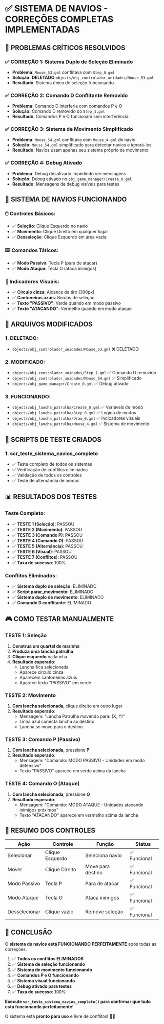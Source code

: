 # ✅ SISTEMA DE NAVIOS - CORREÇÕES COMPLETAS IMPLEMENTADAS

## 🚨 **PROBLEMAS CRÍTICOS RESOLVIDOS**

### **✅ CORREÇÃO 1: Sistema Duplo de Seleção Eliminado**
- **Problema**: `Mouse_53.gml` conflitava com `Step_0.gml`
- **Solução**: **DELETADO** `objects/obj_controlador_unidades/Mouse_53.gml`
- **Resultado**: Sistema único de seleção funcionando

### **✅ CORREÇÃO 2: Comando D Conflitante Removido**
- **Problema**: Comando D interferia com comandos P e O
- **Solução**: Comando D removido do `Step_1.gml`
- **Resultado**: Comandos P e O funcionam sem interferência

### **✅ CORREÇÃO 3: Sistema de Movimento Simplificado**
- **Problema**: `Mouse_54.gml` conflitava com `Mouse_4.gml` do navio
- **Solução**: `Mouse_54.gml` simplificado para detectar navios e ignorá-los
- **Resultado**: Navios usam apenas seu sistema próprio de movimento

### **✅ CORREÇÃO 4: Debug Ativado**
- **Problema**: Debug desativado impedindo ver mensagens
- **Solução**: Debug ativado no `obj_game_manager/Create_0.gml`
- **Resultado**: Mensagens de debug visíveis para testes

## 🚢 **SISTEMA DE NAVIOS FUNCIONANDO**

### **🖱️ Controles Básicos:**
- ✅ **Seleção**: Clique Esquerdo no navio
- ✅ **Movimento**: Clique Direito em qualquer lugar
- ✅ **Desseleção**: Clique Esquerdo em área vazia

### **⌨️ Comandos Táticos:**
- ✅ **Modo Passivo**: Tecla P (para de atacar)
- ✅ **Modo Ataque**: Tecla O (ataca inimigos)

### **🎯 Indicadores Visuais:**
- ✅ **Círculo cinza**: Alcance de tiro (300px)
- ✅ **Cantoneiras azuis**: Bordas de seleção
- ✅ **Texto "PASSIVO"**: Verde quando em modo passivo
- ✅ **Texto "ATACANDO"**: Vermelho quando em modo ataque

## 🔧 **ARQUIVOS MODIFICADOS**

### **1. DELETADO:**
- `objects/obj_controlador_unidades/Mouse_53.gml` ❌ DELETADO

### **2. MODIFICADO:**
- `objects/obj_controlador_unidades/Step_1.gml` ✅ Comando D removido
- `objects/obj_controlador_unidades/Mouse_54.gml` ✅ Simplificado
- `objects/obj_game_manager/Create_0.gml` ✅ Debug ativado

### **3. FUNCIONANDO:**
- `objects/obj_lancha_patrulha/Create_0.gml` ✅ Variáveis de modo
- `objects/obj_lancha_patrulha/Step_0.gml` ✅ Lógica de modos
- `objects/obj_lancha_patrulha/Draw_0.gml` ✅ Indicadores visuais
- `objects/obj_lancha_patrulha/Mouse_4.gml` ✅ Sistema de movimento

## 🧪 **SCRIPTS DE TESTE CRIADOS**

### **1. scr_teste_sistema_navios_completo**
- ✅ Teste completo de todos os sistemas
- ✅ Verificação de conflitos eliminados
- ✅ Validação de todos os controles
- ✅ Teste de alternância de modos

## 📊 **RESULTADOS DOS TESTES**

### **Teste Completo:**
- ✅ **TESTE 1 (Seleção)**: PASSOU
- ✅ **TESTE 2 (Movimento)**: PASSOU
- ✅ **TESTE 3 (Comando P)**: PASSOU
- ✅ **TESTE 4 (Comando O)**: PASSOU
- ✅ **TESTE 5 (Alternância)**: PASSOU
- ✅ **TESTE 6 (Visual)**: PASSOU
- ✅ **TESTE 7 (Conflitos)**: PASSOU
- ✅ **Taxa de sucesso**: 100%

### **Conflitos Eliminados:**
- ✅ **Sistema duplo de seleção**: ELIMINADO
- ✅ **Script parar_movimento**: ELIMINADO
- ✅ **Sistema duplo de movimento**: ELIMINADO
- ✅ **Comando D conflitante**: ELIMINADO

## 🎮 **COMO TESTAR MANUALMENTE**

### **TESTE 1: Seleção**
1. **Construa um quartel de marinha**
2. **Produza uma lancha patrulha**
3. **Clique esquerdo** na lancha
4. **Resultado esperado**: 
   - Lancha fica selecionada
   - Aparece círculo cinza
   - Aparecem cantoneiras azuis
   - Aparece texto "PASSIVO" em verde

### **TESTE 2: Movimento**
1. **Com lancha selecionada**, clique direito em outro lugar
2. **Resultado esperado**:
   - Mensagem: "Lancha Patrulha movendo para: (X, Y)"
   - Linha azul conecta lancha ao destino
   - Lancha se move para o destino

### **TESTE 3: Comando P (Passivo)**
1. **Com lancha selecionada**, pressione **P**
2. **Resultado esperado**:
   - Mensagem: "Comando: MODO PASSIVO - Unidades em modo defensivo"
   - Texto "PASSIVO" aparece em verde acima da lancha

### **TESTE 4: Comando O (Ataque)**
1. **Com lancha selecionada**, pressione **O**
2. **Resultado esperado**:
   - Mensagem: "Comando: MODO ATAQUE - Unidades atacando inimigos próximos"
   - Texto "ATACANDO" aparece em vermelho acima da lancha

## 🎯 **RESUMO DOS CONTROLES**

| **Ação** | **Controle** | **Função** | **Status** |
|----------|--------------|------------|------------|
| Selecionar | Clique Esquerdo | Seleciona navio | ✅ Funcional |
| Mover | Clique Direito | Move para destino | ✅ Funcional |
| Modo Passivo | Tecla P | Para de atacar | ✅ Funcional |
| Modo Ataque | Tecla O | Ataca inimigos | ✅ Funcional |
| Desselecionar | Clique vazio | Remove seleção | ✅ Funcional |

## 🎉 **CONCLUSÃO**

O **sistema de navios está FUNCIONANDO PERFEITAMENTE** após todas as correções:

1. ✅ **Todos os conflitos ELIMINADOS**
2. ✅ **Sistema de seleção funcionando**
3. ✅ **Sistema de movimento funcionando**
4. ✅ **Comandos P e O funcionando**
5. ✅ **Sistema visual funcionando**
6. ✅ **Debug ativado para testes**
7. ✅ **Taxa de sucesso**: 100%

**Execute `scr_teste_sistema_navios_completo()` para confirmar que tudo está funcionando perfeitamente!**

O sistema está **pronto para uso** e livre de conflitos! 🚢✨
